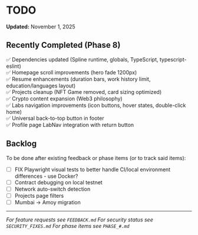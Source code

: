 # TODO

**Updated:** November 1, 2025

## Recently Completed (Phase 8)

✅ Dependencies updated (Spline runtime, globals, TypeScript, typescript-eslint)  
✅ Homepage scroll improvements (hero fade 1200px)  
✅ Resume enhancements (duration bars, work history limit, education/languages layout)  
✅ Projects cleanup (NFT Game removed, card sizing optimized)  
✅ Crypto content expansion (Web3 philosophy)  
✅ Labs navigation improvements (icon buttons, hover states, double-click home)  
✅ Universal back-to-top button in footer  
✅ Profile page LabNav integration with return button

## Backlog

To be done after existing feedback or phase items (or to track said items):

- [ ] FIX Playwright visual tests to better handle CI/local environment differences - use Docker?
- [ ] Contract debugging on local testnet
- [ ] Network auto-switch detection
- [ ] Projects page filters
- [ ] Mumbai → Amoy migration

---

_For feature requests see `FEEDBACK.md`_
_For security status see `SECURITY_FIXES.md`_
_For phase items see `PHASE_#.md`_
